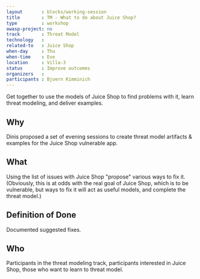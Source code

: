```yaml
---
layout       : blocks/working-session
title        : TM - What to do about Juice Shop?
type         : workshop
owasp-project: no
track        : Threat Model
technology   :
related-to   : Juice Shop
when-day     : Thu
when-time    : Eve
location     : Villa-3
status       : Improve outcomes
organizers   :
participants : Bjoern Kimminich
---
```


Get together to use the models of Juice Shop to find problems with it, learn threat modeling, and deliver examples.

## Why

Dinis proposed a set of evening sessions to create threat model artifacts & examples for the Juice Shop vulnerable app.

## What

Using the list of issues with Juice Shop "propose" various ways to fix it.  (Obviously, this is at odds with the real goal of Juice Shop, which is to be vulnerable, but ways to fix it will act as useful models, and complete the threat model.)

## Definition of Done

Documented suggested fixes.
## Who

Participants in the threat modeling track, participants interested in Juice Shop, those who want to learn to threat model.

